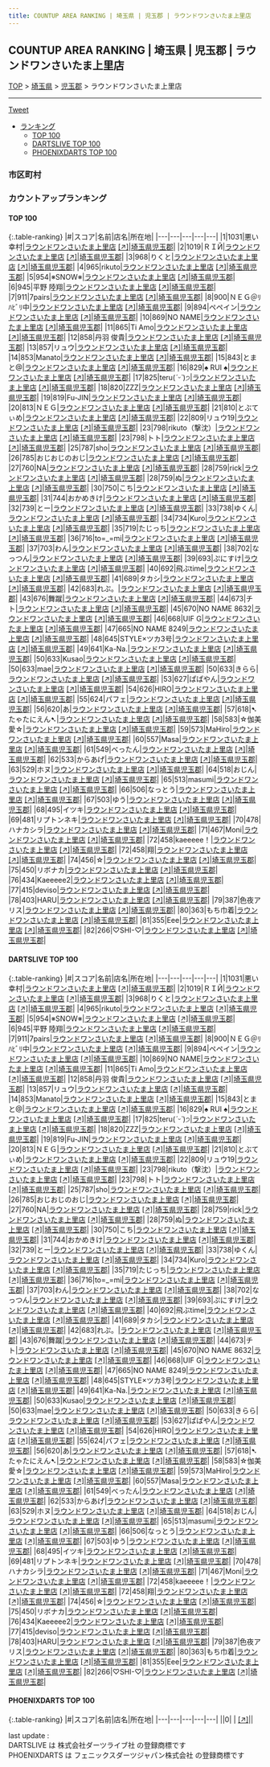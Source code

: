 ```yaml
---
title: COUNTUP AREA RANKING | 埼玉県 | 児玉郡 | ラウンドワンさいたま上里店
---
```

## COUNTUP AREA RANKING | 埼玉県 | 児玉郡 | ラウンドワンさいたま上里店

[TOP](/darts/rank/) > [埼玉県](/darts/rank/埼玉県/) > [児玉郡](/darts/rank/埼玉県/児玉郡/) > ラウンドワンさいたま上里店

___

<a href="https://twitter.com/share?ref_src=twsrc%5Etfw" data-text="COUNTUP AREA RANKING | 埼玉県児玉郡ラウンドワンさいたま上里店" class="twitter-share-button" data-hashtags="DARTSLIVE,PHOENIXDARTS,darts,ダーツ" data-show-count="false">Tweet</a>

* [ランキング](#カウントアップランキング)
    * [TOP 100](#top-100)
    * [DARTSLIVE TOP 100](#dartslive-top-100)
    * [PHOENIXDARTS TOP 100](#phoenixdarts-top-100)

### 市区町村

<ul>

</ul>

### カウントアップランキング

#### TOP 100



{:.table-ranking}
|#|スコア|名前|店名|所在地|
|---|---|---|---|---|
|1|1031|<span class="rank-name-dl">悪い幸村</span>|<a href="/darts/rank/shops/5dad4fb29a01f4c60d9b047a20a7ba1e.html">ラウンドワンさいたま上里店</a> <a href="https://search.dartslive.com/jp/shop/5dad4fb29a01f4c60d9b047a20a7ba1e">[↗]</a>|<a href="/darts/rank/埼玉県/児玉郡">埼玉県児玉郡</a>|
|2|1019|<span class="rank-name-dl">ＲＩЙ</span>|<a href="/darts/rank/shops/5dad4fb29a01f4c60d9b047a20a7ba1e.html">ラウンドワンさいたま上里店</a> <a href="https://search.dartslive.com/jp/shop/5dad4fb29a01f4c60d9b047a20a7ba1e">[↗]</a>|<a href="/darts/rank/埼玉県/児玉郡">埼玉県児玉郡</a>|
|3|968|<span class="rank-name-dl">りくと</span>|<a href="/darts/rank/shops/5dad4fb29a01f4c60d9b047a20a7ba1e.html">ラウンドワンさいたま上里店</a> <a href="https://search.dartslive.com/jp/shop/5dad4fb29a01f4c60d9b047a20a7ba1e">[↗]</a>|<a href="/darts/rank/埼玉県/児玉郡">埼玉県児玉郡</a>|
|4|965|<span class="rank-name-dl">rikuto</span>|<a href="/darts/rank/shops/5dad4fb29a01f4c60d9b047a20a7ba1e.html">ラウンドワンさいたま上里店</a> <a href="https://search.dartslive.com/jp/shop/5dad4fb29a01f4c60d9b047a20a7ba1e">[↗]</a>|<a href="/darts/rank/埼玉県/児玉郡">埼玉県児玉郡</a>|
|5|954|<span class="rank-name-dl">※SNOW※</span>|<a href="/darts/rank/shops/5dad4fb29a01f4c60d9b047a20a7ba1e.html">ラウンドワンさいたま上里店</a> <a href="https://search.dartslive.com/jp/shop/5dad4fb29a01f4c60d9b047a20a7ba1e">[↗]</a>|<a href="/darts/rank/埼玉県/児玉郡">埼玉県児玉郡</a>|
|6|945|<span class="rank-name-dl">平野 陸翔</span>|<a href="/darts/rank/shops/5dad4fb29a01f4c60d9b047a20a7ba1e.html">ラウンドワンさいたま上里店</a> <a href="https://search.dartslive.com/jp/shop/5dad4fb29a01f4c60d9b047a20a7ba1e">[↗]</a>|<a href="/darts/rank/埼玉県/児玉郡">埼玉県児玉郡</a>|
|7|911|<span class="rank-name-dl">7pairs</span>|<a href="/darts/rank/shops/5dad4fb29a01f4c60d9b047a20a7ba1e.html">ラウンドワンさいたま上里店</a> <a href="https://search.dartslive.com/jp/shop/5dad4fb29a01f4c60d9b047a20a7ba1e">[↗]</a>|<a href="/darts/rank/埼玉県/児玉郡">埼玉県児玉郡</a>|
|8|900|<span class="rank-name-dl">ＮＥＧ＠ﾘﾊﾋﾞﾘ中</span>|<a href="/darts/rank/shops/5dad4fb29a01f4c60d9b047a20a7ba1e.html">ラウンドワンさいたま上里店</a> <a href="https://search.dartslive.com/jp/shop/5dad4fb29a01f4c60d9b047a20a7ba1e">[↗]</a>|<a href="/darts/rank/埼玉県/児玉郡">埼玉県児玉郡</a>|
|9|894|<span class="rank-name-dl">ペペイン</span>|<a href="/darts/rank/shops/5dad4fb29a01f4c60d9b047a20a7ba1e.html">ラウンドワンさいたま上里店</a> <a href="https://search.dartslive.com/jp/shop/5dad4fb29a01f4c60d9b047a20a7ba1e">[↗]</a>|<a href="/darts/rank/埼玉県/児玉郡">埼玉県児玉郡</a>|
|10|869|<span class="rank-name-dl">NO NAME</span>|<a href="/darts/rank/shops/5dad4fb29a01f4c60d9b047a20a7ba1e.html">ラウンドワンさいたま上里店</a> <a href="https://search.dartslive.com/jp/shop/5dad4fb29a01f4c60d9b047a20a7ba1e">[↗]</a>|<a href="/darts/rank/埼玉県/児玉郡">埼玉県児玉郡</a>|
|11|865|<span class="rank-name-dl">Ti Amo</span>|<a href="/darts/rank/shops/5dad4fb29a01f4c60d9b047a20a7ba1e.html">ラウンドワンさいたま上里店</a> <a href="https://search.dartslive.com/jp/shop/5dad4fb29a01f4c60d9b047a20a7ba1e">[↗]</a>|<a href="/darts/rank/埼玉県/児玉郡">埼玉県児玉郡</a>|
|12|858|<span class="rank-name-dl">丹羽 俊貴</span>|<a href="/darts/rank/shops/5dad4fb29a01f4c60d9b047a20a7ba1e.html">ラウンドワンさいたま上里店</a> <a href="https://search.dartslive.com/jp/shop/5dad4fb29a01f4c60d9b047a20a7ba1e">[↗]</a>|<a href="/darts/rank/埼玉県/児玉郡">埼玉県児玉郡</a>|
|13|857|<span class="rank-name-dl">リュウ</span>|<a href="/darts/rank/shops/5dad4fb29a01f4c60d9b047a20a7ba1e.html">ラウンドワンさいたま上里店</a> <a href="https://search.dartslive.com/jp/shop/5dad4fb29a01f4c60d9b047a20a7ba1e">[↗]</a>|<a href="/darts/rank/埼玉県/児玉郡">埼玉県児玉郡</a>|
|14|853|<span class="rank-name-dl">Manato</span>|<a href="/darts/rank/shops/5dad4fb29a01f4c60d9b047a20a7ba1e.html">ラウンドワンさいたま上里店</a> <a href="https://search.dartslive.com/jp/shop/5dad4fb29a01f4c60d9b047a20a7ba1e">[↗]</a>|<a href="/darts/rank/埼玉県/児玉郡">埼玉県児玉郡</a>|
|15|843|<span class="rank-name-dl">とまと@</span>|<a href="/darts/rank/shops/5dad4fb29a01f4c60d9b047a20a7ba1e.html">ラウンドワンさいたま上里店</a> <a href="https://search.dartslive.com/jp/shop/5dad4fb29a01f4c60d9b047a20a7ba1e">[↗]</a>|<a href="/darts/rank/埼玉県/児玉郡">埼玉県児玉郡</a>|
|16|829|<span class="rank-name-dl">♠ RUI ♠</span>|<a href="/darts/rank/shops/5dad4fb29a01f4c60d9b047a20a7ba1e.html">ラウンドワンさいたま上里店</a> <a href="https://search.dartslive.com/jp/shop/5dad4fb29a01f4c60d9b047a20a7ba1e">[↗]</a>|<a href="/darts/rank/埼玉県/児玉郡">埼玉県児玉郡</a>|
|17|825|<span class="rank-name-dl">teru(*ˊᵕˋ*)੭</span>|<a href="/darts/rank/shops/5dad4fb29a01f4c60d9b047a20a7ba1e.html">ラウンドワンさいたま上里店</a> <a href="https://search.dartslive.com/jp/shop/5dad4fb29a01f4c60d9b047a20a7ba1e">[↗]</a>|<a href="/darts/rank/埼玉県/児玉郡">埼玉県児玉郡</a>|
|18|820|<span class="rank-name-dl">ZZZ</span>|<a href="/darts/rank/shops/5dad4fb29a01f4c60d9b047a20a7ba1e.html">ラウンドワンさいたま上里店</a> <a href="https://search.dartslive.com/jp/shop/5dad4fb29a01f4c60d9b047a20a7ba1e">[↗]</a>|<a href="/darts/rank/埼玉県/児玉郡">埼玉県児玉郡</a>|
|19|819|<span class="rank-name-dl">Fu-JIN</span>|<a href="/darts/rank/shops/5dad4fb29a01f4c60d9b047a20a7ba1e.html">ラウンドワンさいたま上里店</a> <a href="https://search.dartslive.com/jp/shop/5dad4fb29a01f4c60d9b047a20a7ba1e">[↗]</a>|<a href="/darts/rank/埼玉県/児玉郡">埼玉県児玉郡</a>|
|20|813|<span class="rank-name-dl">ＮＥＧ</span>|<a href="/darts/rank/shops/5dad4fb29a01f4c60d9b047a20a7ba1e.html">ラウンドワンさいたま上里店</a> <a href="https://search.dartslive.com/jp/shop/5dad4fb29a01f4c60d9b047a20a7ba1e">[↗]</a>|<a href="/darts/rank/埼玉県/児玉郡">埼玉県児玉郡</a>|
|21|810|<span class="rank-name-dl">とぶてぃめ</span>|<a href="/darts/rank/shops/5dad4fb29a01f4c60d9b047a20a7ba1e.html">ラウンドワンさいたま上里店</a> <a href="https://search.dartslive.com/jp/shop/5dad4fb29a01f4c60d9b047a20a7ba1e">[↗]</a>|<a href="/darts/rank/埼玉県/児玉郡">埼玉県児玉郡</a>|
|22|809|<span class="rank-name-dl">リュウ19</span>|<a href="/darts/rank/shops/5dad4fb29a01f4c60d9b047a20a7ba1e.html">ラウンドワンさいたま上里店</a> <a href="https://search.dartslive.com/jp/shop/5dad4fb29a01f4c60d9b047a20a7ba1e">[↗]</a>|<a href="/darts/rank/埼玉県/児玉郡">埼玉県児玉郡</a>|
|23|798|<span class="rank-name-dl">rikuto（撃沈）</span>|<a href="/darts/rank/shops/5dad4fb29a01f4c60d9b047a20a7ba1e.html">ラウンドワンさいたま上里店</a> <a href="https://search.dartslive.com/jp/shop/5dad4fb29a01f4c60d9b047a20a7ba1e">[↗]</a>|<a href="/darts/rank/埼玉県/児玉郡">埼玉県児玉郡</a>|
|23|798|<span class="rank-name-dl">トト</span>|<a href="/darts/rank/shops/5dad4fb29a01f4c60d9b047a20a7ba1e.html">ラウンドワンさいたま上里店</a> <a href="https://search.dartslive.com/jp/shop/5dad4fb29a01f4c60d9b047a20a7ba1e">[↗]</a>|<a href="/darts/rank/埼玉県/児玉郡">埼玉県児玉郡</a>|
|25|787|<span class="rank-name-dl">sho</span>|<a href="/darts/rank/shops/5dad4fb29a01f4c60d9b047a20a7ba1e.html">ラウンドワンさいたま上里店</a> <a href="https://search.dartslive.com/jp/shop/5dad4fb29a01f4c60d9b047a20a7ba1e">[↗]</a>|<a href="/darts/rank/埼玉県/児玉郡">埼玉県児玉郡</a>|
|26|785|<span class="rank-name-dl">おじおじのおじ</span>|<a href="/darts/rank/shops/5dad4fb29a01f4c60d9b047a20a7ba1e.html">ラウンドワンさいたま上里店</a> <a href="https://search.dartslive.com/jp/shop/5dad4fb29a01f4c60d9b047a20a7ba1e">[↗]</a>|<a href="/darts/rank/埼玉県/児玉郡">埼玉県児玉郡</a>|
|27|760|<span class="rank-name-dl">NA</span>|<a href="/darts/rank/shops/5dad4fb29a01f4c60d9b047a20a7ba1e.html">ラウンドワンさいたま上里店</a> <a href="https://search.dartslive.com/jp/shop/5dad4fb29a01f4c60d9b047a20a7ba1e">[↗]</a>|<a href="/darts/rank/埼玉県/児玉郡">埼玉県児玉郡</a>|
|28|759|<span class="rank-name-dl">rick</span>|<a href="/darts/rank/shops/5dad4fb29a01f4c60d9b047a20a7ba1e.html">ラウンドワンさいたま上里店</a> <a href="https://search.dartslive.com/jp/shop/5dad4fb29a01f4c60d9b047a20a7ba1e">[↗]</a>|<a href="/darts/rank/埼玉県/児玉郡">埼玉県児玉郡</a>|
|28|759|<span class="rank-name-dl">ぬ</span>|<a href="/darts/rank/shops/5dad4fb29a01f4c60d9b047a20a7ba1e.html">ラウンドワンさいたま上里店</a> <a href="https://search.dartslive.com/jp/shop/5dad4fb29a01f4c60d9b047a20a7ba1e">[↗]</a>|<a href="/darts/rank/埼玉県/児玉郡">埼玉県児玉郡</a>|
|30|750|<span class="rank-name-dl">こち</span>|<a href="/darts/rank/shops/5dad4fb29a01f4c60d9b047a20a7ba1e.html">ラウンドワンさいたま上里店</a> <a href="https://search.dartslive.com/jp/shop/5dad4fb29a01f4c60d9b047a20a7ba1e">[↗]</a>|<a href="/darts/rank/埼玉県/児玉郡">埼玉県児玉郡</a>|
|31|744|<span class="rank-name-dl">おかめきけ</span>|<a href="/darts/rank/shops/5dad4fb29a01f4c60d9b047a20a7ba1e.html">ラウンドワンさいたま上里店</a> <a href="https://search.dartslive.com/jp/shop/5dad4fb29a01f4c60d9b047a20a7ba1e">[↗]</a>|<a href="/darts/rank/埼玉県/児玉郡">埼玉県児玉郡</a>|
|32|739|<span class="rank-name-dl">とー</span>|<a href="/darts/rank/shops/5dad4fb29a01f4c60d9b047a20a7ba1e.html">ラウンドワンさいたま上里店</a> <a href="https://search.dartslive.com/jp/shop/5dad4fb29a01f4c60d9b047a20a7ba1e">[↗]</a>|<a href="/darts/rank/埼玉県/児玉郡">埼玉県児玉郡</a>|
|33|738|<span class="rank-name-dl">ゆくん</span>|<a href="/darts/rank/shops/5dad4fb29a01f4c60d9b047a20a7ba1e.html">ラウンドワンさいたま上里店</a> <a href="https://search.dartslive.com/jp/shop/5dad4fb29a01f4c60d9b047a20a7ba1e">[↗]</a>|<a href="/darts/rank/埼玉県/児玉郡">埼玉県児玉郡</a>|
|34|734|<span class="rank-name-dl">Kuro</span>|<a href="/darts/rank/shops/5dad4fb29a01f4c60d9b047a20a7ba1e.html">ラウンドワンさいたま上里店</a> <a href="https://search.dartslive.com/jp/shop/5dad4fb29a01f4c60d9b047a20a7ba1e">[↗]</a>|<a href="/darts/rank/埼玉県/児玉郡">埼玉県児玉郡</a>|
|35|719|<span class="rank-name-dl">たじっち</span>|<a href="/darts/rank/shops/5dad4fb29a01f4c60d9b047a20a7ba1e.html">ラウンドワンさいたま上里店</a> <a href="https://search.dartslive.com/jp/shop/5dad4fb29a01f4c60d9b047a20a7ba1e">[↗]</a>|<a href="/darts/rank/埼玉県/児玉郡">埼玉県児玉郡</a>|
|36|716|<span class="rank-name-dl">to=⁠_⁠=mi</span>|<a href="/darts/rank/shops/5dad4fb29a01f4c60d9b047a20a7ba1e.html">ラウンドワンさいたま上里店</a> <a href="https://search.dartslive.com/jp/shop/5dad4fb29a01f4c60d9b047a20a7ba1e">[↗]</a>|<a href="/darts/rank/埼玉県/児玉郡">埼玉県児玉郡</a>|
|37|703|<span class="rank-name-dl">わん</span>|<a href="/darts/rank/shops/5dad4fb29a01f4c60d9b047a20a7ba1e.html">ラウンドワンさいたま上里店</a> <a href="https://search.dartslive.com/jp/shop/5dad4fb29a01f4c60d9b047a20a7ba1e">[↗]</a>|<a href="/darts/rank/埼玉県/児玉郡">埼玉県児玉郡</a>|
|38|702|<span class="rank-name-dl">なっつん</span>|<a href="/darts/rank/shops/5dad4fb29a01f4c60d9b047a20a7ba1e.html">ラウンドワンさいたま上里店</a> <a href="https://search.dartslive.com/jp/shop/5dad4fb29a01f4c60d9b047a20a7ba1e">[↗]</a>|<a href="/darts/rank/埼玉県/児玉郡">埼玉県児玉郡</a>|
|39|693|<span class="rank-name-dl">ぷにすけ</span>|<a href="/darts/rank/shops/5dad4fb29a01f4c60d9b047a20a7ba1e.html">ラウンドワンさいたま上里店</a> <a href="https://search.dartslive.com/jp/shop/5dad4fb29a01f4c60d9b047a20a7ba1e">[↗]</a>|<a href="/darts/rank/埼玉県/児玉郡">埼玉県児玉郡</a>|
|40|692|<span class="rank-name-dl">飛ぶtime</span>|<a href="/darts/rank/shops/5dad4fb29a01f4c60d9b047a20a7ba1e.html">ラウンドワンさいたま上里店</a> <a href="https://search.dartslive.com/jp/shop/5dad4fb29a01f4c60d9b047a20a7ba1e">[↗]</a>|<a href="/darts/rank/埼玉県/児玉郡">埼玉県児玉郡</a>|
|41|689|<span class="rank-name-dl">タカシ</span>|<a href="/darts/rank/shops/5dad4fb29a01f4c60d9b047a20a7ba1e.html">ラウンドワンさいたま上里店</a> <a href="https://search.dartslive.com/jp/shop/5dad4fb29a01f4c60d9b047a20a7ba1e">[↗]</a>|<a href="/darts/rank/埼玉県/児玉郡">埼玉県児玉郡</a>|
|42|683|<span class="rank-name-dl">れぷ。</span>|<a href="/darts/rank/shops/5dad4fb29a01f4c60d9b047a20a7ba1e.html">ラウンドワンさいたま上里店</a> <a href="https://search.dartslive.com/jp/shop/5dad4fb29a01f4c60d9b047a20a7ba1e">[↗]</a>|<a href="/darts/rank/埼玉県/児玉郡">埼玉県児玉郡</a>|
|43|676|<span class="rank-name-dl">舞蹴</span>|<a href="/darts/rank/shops/5dad4fb29a01f4c60d9b047a20a7ba1e.html">ラウンドワンさいたま上里店</a> <a href="https://search.dartslive.com/jp/shop/5dad4fb29a01f4c60d9b047a20a7ba1e">[↗]</a>|<a href="/darts/rank/埼玉県/児玉郡">埼玉県児玉郡</a>|
|44|673|<span class="rank-name-dl">チト</span>|<a href="/darts/rank/shops/5dad4fb29a01f4c60d9b047a20a7ba1e.html">ラウンドワンさいたま上里店</a> <a href="https://search.dartslive.com/jp/shop/5dad4fb29a01f4c60d9b047a20a7ba1e">[↗]</a>|<a href="/darts/rank/埼玉県/児玉郡">埼玉県児玉郡</a>|
|45|670|<span class="rank-name-dl">NO NAME 8632</span>|<a href="/darts/rank/shops/5dad4fb29a01f4c60d9b047a20a7ba1e.html">ラウンドワンさいたま上里店</a> <a href="https://search.dartslive.com/jp/shop/5dad4fb29a01f4c60d9b047a20a7ba1e">[↗]</a>|<a href="/darts/rank/埼玉県/児玉郡">埼玉県児玉郡</a>|
|46|668|<span class="rank-name-dl">UIF G</span>|<a href="/darts/rank/shops/5dad4fb29a01f4c60d9b047a20a7ba1e.html">ラウンドワンさいたま上里店</a> <a href="https://search.dartslive.com/jp/shop/5dad4fb29a01f4c60d9b047a20a7ba1e">[↗]</a>|<a href="/darts/rank/埼玉県/児玉郡">埼玉県児玉郡</a>|
|47|665|<span class="rank-name-dl">NO NAME 8249</span>|<a href="/darts/rank/shops/5dad4fb29a01f4c60d9b047a20a7ba1e.html">ラウンドワンさいたま上里店</a> <a href="https://search.dartslive.com/jp/shop/5dad4fb29a01f4c60d9b047a20a7ba1e">[↗]</a>|<a href="/darts/rank/埼玉県/児玉郡">埼玉県児玉郡</a>|
|48|645|<span class="rank-name-dl">STYLE×ツカ3号</span>|<a href="/darts/rank/shops/5dad4fb29a01f4c60d9b047a20a7ba1e.html">ラウンドワンさいたま上里店</a> <a href="https://search.dartslive.com/jp/shop/5dad4fb29a01f4c60d9b047a20a7ba1e">[↗]</a>|<a href="/darts/rank/埼玉県/児玉郡">埼玉県児玉郡</a>|
|49|641|<span class="rank-name-dl">Ka-Na.</span>|<a href="/darts/rank/shops/5dad4fb29a01f4c60d9b047a20a7ba1e.html">ラウンドワンさいたま上里店</a> <a href="https://search.dartslive.com/jp/shop/5dad4fb29a01f4c60d9b047a20a7ba1e">[↗]</a>|<a href="/darts/rank/埼玉県/児玉郡">埼玉県児玉郡</a>|
|50|633|<span class="rank-name-dl">Kusao</span>|<a href="/darts/rank/shops/5dad4fb29a01f4c60d9b047a20a7ba1e.html">ラウンドワンさいたま上里店</a> <a href="https://search.dartslive.com/jp/shop/5dad4fb29a01f4c60d9b047a20a7ba1e">[↗]</a>|<a href="/darts/rank/埼玉県/児玉郡">埼玉県児玉郡</a>|
|50|633|<span class="rank-name-dl">mae</span>|<a href="/darts/rank/shops/5dad4fb29a01f4c60d9b047a20a7ba1e.html">ラウンドワンさいたま上里店</a> <a href="https://search.dartslive.com/jp/shop/5dad4fb29a01f4c60d9b047a20a7ba1e">[↗]</a>|<a href="/darts/rank/埼玉県/児玉郡">埼玉県児玉郡</a>|
|50|633|<span class="rank-name-dl">きらら</span>|<a href="/darts/rank/shops/5dad4fb29a01f4c60d9b047a20a7ba1e.html">ラウンドワンさいたま上里店</a> <a href="https://search.dartslive.com/jp/shop/5dad4fb29a01f4c60d9b047a20a7ba1e">[↗]</a>|<a href="/darts/rank/埼玉県/児玉郡">埼玉県児玉郡</a>|
|53|627|<span class="rank-name-dl">ぱぱやん</span>|<a href="/darts/rank/shops/5dad4fb29a01f4c60d9b047a20a7ba1e.html">ラウンドワンさいたま上里店</a> <a href="https://search.dartslive.com/jp/shop/5dad4fb29a01f4c60d9b047a20a7ba1e">[↗]</a>|<a href="/darts/rank/埼玉県/児玉郡">埼玉県児玉郡</a>|
|54|626|<span class="rank-name-dl">HIRO</span>|<a href="/darts/rank/shops/5dad4fb29a01f4c60d9b047a20a7ba1e.html">ラウンドワンさいたま上里店</a> <a href="https://search.dartslive.com/jp/shop/5dad4fb29a01f4c60d9b047a20a7ba1e">[↗]</a>|<a href="/darts/rank/埼玉県/児玉郡">埼玉県児玉郡</a>|
|55|624|<span class="rank-name-dl">パフェ</span>|<a href="/darts/rank/shops/5dad4fb29a01f4c60d9b047a20a7ba1e.html">ラウンドワンさいたま上里店</a> <a href="https://search.dartslive.com/jp/shop/5dad4fb29a01f4c60d9b047a20a7ba1e">[↗]</a>|<a href="/darts/rank/埼玉県/児玉郡">埼玉県児玉郡</a>|
|56|620|<span class="rank-name-dl">あ</span>|<a href="/darts/rank/shops/5dad4fb29a01f4c60d9b047a20a7ba1e.html">ラウンドワンさいたま上里店</a> <a href="https://search.dartslive.com/jp/shop/5dad4fb29a01f4c60d9b047a20a7ba1e">[↗]</a>|<a href="/darts/rank/埼玉県/児玉郡">埼玉県児玉郡</a>|
|57|618|<span class="rank-name-dl">➷たゃたにえん➷</span>|<a href="/darts/rank/shops/5dad4fb29a01f4c60d9b047a20a7ba1e.html">ラウンドワンさいたま上里店</a> <a href="https://search.dartslive.com/jp/shop/5dad4fb29a01f4c60d9b047a20a7ba1e">[↗]</a>|<a href="/darts/rank/埼玉県/児玉郡">埼玉県児玉郡</a>|
|58|583|<span class="rank-name-dl">☆伽美愛☆</span>|<a href="/darts/rank/shops/5dad4fb29a01f4c60d9b047a20a7ba1e.html">ラウンドワンさいたま上里店</a> <a href="https://search.dartslive.com/jp/shop/5dad4fb29a01f4c60d9b047a20a7ba1e">[↗]</a>|<a href="/darts/rank/埼玉県/児玉郡">埼玉県児玉郡</a>|
|59|573|<span class="rank-name-dl">MaHiro</span>|<a href="/darts/rank/shops/5dad4fb29a01f4c60d9b047a20a7ba1e.html">ラウンドワンさいたま上里店</a> <a href="https://search.dartslive.com/jp/shop/5dad4fb29a01f4c60d9b047a20a7ba1e">[↗]</a>|<a href="/darts/rank/埼玉県/児玉郡">埼玉県児玉郡</a>|
|60|557|<span class="rank-name-dl">Masa</span>|<a href="/darts/rank/shops/5dad4fb29a01f4c60d9b047a20a7ba1e.html">ラウンドワンさいたま上里店</a> <a href="https://search.dartslive.com/jp/shop/5dad4fb29a01f4c60d9b047a20a7ba1e">[↗]</a>|<a href="/darts/rank/埼玉県/児玉郡">埼玉県児玉郡</a>|
|61|549|<span class="rank-name-dl">べったん</span>|<a href="/darts/rank/shops/5dad4fb29a01f4c60d9b047a20a7ba1e.html">ラウンドワンさいたま上里店</a> <a href="https://search.dartslive.com/jp/shop/5dad4fb29a01f4c60d9b047a20a7ba1e">[↗]</a>|<a href="/darts/rank/埼玉県/児玉郡">埼玉県児玉郡</a>|
|62|533|<span class="rank-name-dl">からあげ</span>|<a href="/darts/rank/shops/5dad4fb29a01f4c60d9b047a20a7ba1e.html">ラウンドワンさいたま上里店</a> <a href="https://search.dartslive.com/jp/shop/5dad4fb29a01f4c60d9b047a20a7ba1e">[↗]</a>|<a href="/darts/rank/埼玉県/児玉郡">埼玉県児玉郡</a>|
|63|529|<span class="rank-name-dl">ホヌ</span>|<a href="/darts/rank/shops/5dad4fb29a01f4c60d9b047a20a7ba1e.html">ラウンドワンさいたま上里店</a> <a href="https://search.dartslive.com/jp/shop/5dad4fb29a01f4c60d9b047a20a7ba1e">[↗]</a>|<a href="/darts/rank/埼玉県/児玉郡">埼玉県児玉郡</a>|
|64|518|<span class="rank-name-dl">おじん</span>|<a href="/darts/rank/shops/5dad4fb29a01f4c60d9b047a20a7ba1e.html">ラウンドワンさいたま上里店</a> <a href="https://search.dartslive.com/jp/shop/5dad4fb29a01f4c60d9b047a20a7ba1e">[↗]</a>|<a href="/darts/rank/埼玉県/児玉郡">埼玉県児玉郡</a>|
|65|513|<span class="rank-name-dl">masumi</span>|<a href="/darts/rank/shops/5dad4fb29a01f4c60d9b047a20a7ba1e.html">ラウンドワンさいたま上里店</a> <a href="https://search.dartslive.com/jp/shop/5dad4fb29a01f4c60d9b047a20a7ba1e">[↗]</a>|<a href="/darts/rank/埼玉県/児玉郡">埼玉県児玉郡</a>|
|66|506|<span class="rank-name-dl">なっとう</span>|<a href="/darts/rank/shops/5dad4fb29a01f4c60d9b047a20a7ba1e.html">ラウンドワンさいたま上里店</a> <a href="https://search.dartslive.com/jp/shop/5dad4fb29a01f4c60d9b047a20a7ba1e">[↗]</a>|<a href="/darts/rank/埼玉県/児玉郡">埼玉県児玉郡</a>|
|67|503|<span class="rank-name-dl">ゆう</span>|<a href="/darts/rank/shops/5dad4fb29a01f4c60d9b047a20a7ba1e.html">ラウンドワンさいたま上里店</a> <a href="https://search.dartslive.com/jp/shop/5dad4fb29a01f4c60d9b047a20a7ba1e">[↗]</a>|<a href="/darts/rank/埼玉県/児玉郡">埼玉県児玉郡</a>|
|68|495|<span class="rank-name-dl">イツキ</span>|<a href="/darts/rank/shops/5dad4fb29a01f4c60d9b047a20a7ba1e.html">ラウンドワンさいたま上里店</a> <a href="https://search.dartslive.com/jp/shop/5dad4fb29a01f4c60d9b047a20a7ba1e">[↗]</a>|<a href="/darts/rank/埼玉県/児玉郡">埼玉県児玉郡</a>|
|69|481|<span class="rank-name-dl">リプトンネキ</span>|<a href="/darts/rank/shops/5dad4fb29a01f4c60d9b047a20a7ba1e.html">ラウンドワンさいたま上里店</a> <a href="https://search.dartslive.com/jp/shop/5dad4fb29a01f4c60d9b047a20a7ba1e">[↗]</a>|<a href="/darts/rank/埼玉県/児玉郡">埼玉県児玉郡</a>|
|70|478|<span class="rank-name-dl">ハナカシラ</span>|<a href="/darts/rank/shops/5dad4fb29a01f4c60d9b047a20a7ba1e.html">ラウンドワンさいたま上里店</a> <a href="https://search.dartslive.com/jp/shop/5dad4fb29a01f4c60d9b047a20a7ba1e">[↗]</a>|<a href="/darts/rank/埼玉県/児玉郡">埼玉県児玉郡</a>|
|71|467|<span class="rank-name-dl">Moni</span>|<a href="/darts/rank/shops/5dad4fb29a01f4c60d9b047a20a7ba1e.html">ラウンドワンさいたま上里店</a> <a href="https://search.dartslive.com/jp/shop/5dad4fb29a01f4c60d9b047a20a7ba1e">[↗]</a>|<a href="/darts/rank/埼玉県/児玉郡">埼玉県児玉郡</a>|
|72|458|<span class="rank-name-dl">kaeeeee！</span>|<a href="/darts/rank/shops/5dad4fb29a01f4c60d9b047a20a7ba1e.html">ラウンドワンさいたま上里店</a> <a href="https://search.dartslive.com/jp/shop/5dad4fb29a01f4c60d9b047a20a7ba1e">[↗]</a>|<a href="/darts/rank/埼玉県/児玉郡">埼玉県児玉郡</a>|
|72|458|<span class="rank-name-dl">翔</span>|<a href="/darts/rank/shops/5dad4fb29a01f4c60d9b047a20a7ba1e.html">ラウンドワンさいたま上里店</a> <a href="https://search.dartslive.com/jp/shop/5dad4fb29a01f4c60d9b047a20a7ba1e">[↗]</a>|<a href="/darts/rank/埼玉県/児玉郡">埼玉県児玉郡</a>|
|74|456|<span class="rank-name-dl">☆</span>|<a href="/darts/rank/shops/5dad4fb29a01f4c60d9b047a20a7ba1e.html">ラウンドワンさいたま上里店</a> <a href="https://search.dartslive.com/jp/shop/5dad4fb29a01f4c60d9b047a20a7ba1e">[↗]</a>|<a href="/darts/rank/埼玉県/児玉郡">埼玉県児玉郡</a>|
|75|450|<span class="rank-name-dl">リボナカ</span>|<a href="/darts/rank/shops/5dad4fb29a01f4c60d9b047a20a7ba1e.html">ラウンドワンさいたま上里店</a> <a href="https://search.dartslive.com/jp/shop/5dad4fb29a01f4c60d9b047a20a7ba1e">[↗]</a>|<a href="/darts/rank/埼玉県/児玉郡">埼玉県児玉郡</a>|
|76|434|<span class="rank-name-dl">Kaeeeee2</span>|<a href="/darts/rank/shops/5dad4fb29a01f4c60d9b047a20a7ba1e.html">ラウンドワンさいたま上里店</a> <a href="https://search.dartslive.com/jp/shop/5dad4fb29a01f4c60d9b047a20a7ba1e">[↗]</a>|<a href="/darts/rank/埼玉県/児玉郡">埼玉県児玉郡</a>|
|77|415|<span class="rank-name-dl">deviso</span>|<a href="/darts/rank/shops/5dad4fb29a01f4c60d9b047a20a7ba1e.html">ラウンドワンさいたま上里店</a> <a href="https://search.dartslive.com/jp/shop/5dad4fb29a01f4c60d9b047a20a7ba1e">[↗]</a>|<a href="/darts/rank/埼玉県/児玉郡">埼玉県児玉郡</a>|
|78|403|<span class="rank-name-dl">HARU</span>|<a href="/darts/rank/shops/5dad4fb29a01f4c60d9b047a20a7ba1e.html">ラウンドワンさいたま上里店</a> <a href="https://search.dartslive.com/jp/shop/5dad4fb29a01f4c60d9b047a20a7ba1e">[↗]</a>|<a href="/darts/rank/埼玉県/児玉郡">埼玉県児玉郡</a>|
|79|387|<span class="rank-name-dl">色夜アリス</span>|<a href="/darts/rank/shops/5dad4fb29a01f4c60d9b047a20a7ba1e.html">ラウンドワンさいたま上里店</a> <a href="https://search.dartslive.com/jp/shop/5dad4fb29a01f4c60d9b047a20a7ba1e">[↗]</a>|<a href="/darts/rank/埼玉県/児玉郡">埼玉県児玉郡</a>|
|80|363|<span class="rank-name-dl">もち巾着</span>|<a href="/darts/rank/shops/5dad4fb29a01f4c60d9b047a20a7ba1e.html">ラウンドワンさいたま上里店</a> <a href="https://search.dartslive.com/jp/shop/5dad4fb29a01f4c60d9b047a20a7ba1e">[↗]</a>|<a href="/darts/rank/埼玉県/児玉郡">埼玉県児玉郡</a>|
|81|355|<span class="rank-name-dl">Eee</span>|<a href="/darts/rank/shops/5dad4fb29a01f4c60d9b047a20a7ba1e.html">ラウンドワンさいたま上里店</a> <a href="https://search.dartslive.com/jp/shop/5dad4fb29a01f4c60d9b047a20a7ba1e">[↗]</a>|<a href="/darts/rank/埼玉県/児玉郡">埼玉県児玉郡</a>|
|82|266|<span class="rank-name-dl">♡SHI-♡</span>|<a href="/darts/rank/shops/5dad4fb29a01f4c60d9b047a20a7ba1e.html">ラウンドワンさいたま上里店</a> <a href="https://search.dartslive.com/jp/shop/5dad4fb29a01f4c60d9b047a20a7ba1e">[↗]</a>|<a href="/darts/rank/埼玉県/児玉郡">埼玉県児玉郡</a>|


#### DARTSLIVE TOP 100



{:.table-ranking}
|#|スコア|名前|店名|所在地|
|---|---|---|---|---|
|1|1031|<span class="rank-name-dl">悪い幸村</span>|<a href="/darts/rank/shops/5dad4fb29a01f4c60d9b047a20a7ba1e.html">ラウンドワンさいたま上里店</a> <a href="https://search.dartslive.com/jp/shop/5dad4fb29a01f4c60d9b047a20a7ba1e">[↗]</a>|<a href="/darts/rank/埼玉県/児玉郡">埼玉県児玉郡</a>|
|2|1019|<span class="rank-name-dl">ＲＩЙ</span>|<a href="/darts/rank/shops/5dad4fb29a01f4c60d9b047a20a7ba1e.html">ラウンドワンさいたま上里店</a> <a href="https://search.dartslive.com/jp/shop/5dad4fb29a01f4c60d9b047a20a7ba1e">[↗]</a>|<a href="/darts/rank/埼玉県/児玉郡">埼玉県児玉郡</a>|
|3|968|<span class="rank-name-dl">りくと</span>|<a href="/darts/rank/shops/5dad4fb29a01f4c60d9b047a20a7ba1e.html">ラウンドワンさいたま上里店</a> <a href="https://search.dartslive.com/jp/shop/5dad4fb29a01f4c60d9b047a20a7ba1e">[↗]</a>|<a href="/darts/rank/埼玉県/児玉郡">埼玉県児玉郡</a>|
|4|965|<span class="rank-name-dl">rikuto</span>|<a href="/darts/rank/shops/5dad4fb29a01f4c60d9b047a20a7ba1e.html">ラウンドワンさいたま上里店</a> <a href="https://search.dartslive.com/jp/shop/5dad4fb29a01f4c60d9b047a20a7ba1e">[↗]</a>|<a href="/darts/rank/埼玉県/児玉郡">埼玉県児玉郡</a>|
|5|954|<span class="rank-name-dl">※SNOW※</span>|<a href="/darts/rank/shops/5dad4fb29a01f4c60d9b047a20a7ba1e.html">ラウンドワンさいたま上里店</a> <a href="https://search.dartslive.com/jp/shop/5dad4fb29a01f4c60d9b047a20a7ba1e">[↗]</a>|<a href="/darts/rank/埼玉県/児玉郡">埼玉県児玉郡</a>|
|6|945|<span class="rank-name-dl">平野 陸翔</span>|<a href="/darts/rank/shops/5dad4fb29a01f4c60d9b047a20a7ba1e.html">ラウンドワンさいたま上里店</a> <a href="https://search.dartslive.com/jp/shop/5dad4fb29a01f4c60d9b047a20a7ba1e">[↗]</a>|<a href="/darts/rank/埼玉県/児玉郡">埼玉県児玉郡</a>|
|7|911|<span class="rank-name-dl">7pairs</span>|<a href="/darts/rank/shops/5dad4fb29a01f4c60d9b047a20a7ba1e.html">ラウンドワンさいたま上里店</a> <a href="https://search.dartslive.com/jp/shop/5dad4fb29a01f4c60d9b047a20a7ba1e">[↗]</a>|<a href="/darts/rank/埼玉県/児玉郡">埼玉県児玉郡</a>|
|8|900|<span class="rank-name-dl">ＮＥＧ＠ﾘﾊﾋﾞﾘ中</span>|<a href="/darts/rank/shops/5dad4fb29a01f4c60d9b047a20a7ba1e.html">ラウンドワンさいたま上里店</a> <a href="https://search.dartslive.com/jp/shop/5dad4fb29a01f4c60d9b047a20a7ba1e">[↗]</a>|<a href="/darts/rank/埼玉県/児玉郡">埼玉県児玉郡</a>|
|9|894|<span class="rank-name-dl">ペペイン</span>|<a href="/darts/rank/shops/5dad4fb29a01f4c60d9b047a20a7ba1e.html">ラウンドワンさいたま上里店</a> <a href="https://search.dartslive.com/jp/shop/5dad4fb29a01f4c60d9b047a20a7ba1e">[↗]</a>|<a href="/darts/rank/埼玉県/児玉郡">埼玉県児玉郡</a>|
|10|869|<span class="rank-name-dl">NO NAME</span>|<a href="/darts/rank/shops/5dad4fb29a01f4c60d9b047a20a7ba1e.html">ラウンドワンさいたま上里店</a> <a href="https://search.dartslive.com/jp/shop/5dad4fb29a01f4c60d9b047a20a7ba1e">[↗]</a>|<a href="/darts/rank/埼玉県/児玉郡">埼玉県児玉郡</a>|
|11|865|<span class="rank-name-dl">Ti Amo</span>|<a href="/darts/rank/shops/5dad4fb29a01f4c60d9b047a20a7ba1e.html">ラウンドワンさいたま上里店</a> <a href="https://search.dartslive.com/jp/shop/5dad4fb29a01f4c60d9b047a20a7ba1e">[↗]</a>|<a href="/darts/rank/埼玉県/児玉郡">埼玉県児玉郡</a>|
|12|858|<span class="rank-name-dl">丹羽 俊貴</span>|<a href="/darts/rank/shops/5dad4fb29a01f4c60d9b047a20a7ba1e.html">ラウンドワンさいたま上里店</a> <a href="https://search.dartslive.com/jp/shop/5dad4fb29a01f4c60d9b047a20a7ba1e">[↗]</a>|<a href="/darts/rank/埼玉県/児玉郡">埼玉県児玉郡</a>|
|13|857|<span class="rank-name-dl">リュウ</span>|<a href="/darts/rank/shops/5dad4fb29a01f4c60d9b047a20a7ba1e.html">ラウンドワンさいたま上里店</a> <a href="https://search.dartslive.com/jp/shop/5dad4fb29a01f4c60d9b047a20a7ba1e">[↗]</a>|<a href="/darts/rank/埼玉県/児玉郡">埼玉県児玉郡</a>|
|14|853|<span class="rank-name-dl">Manato</span>|<a href="/darts/rank/shops/5dad4fb29a01f4c60d9b047a20a7ba1e.html">ラウンドワンさいたま上里店</a> <a href="https://search.dartslive.com/jp/shop/5dad4fb29a01f4c60d9b047a20a7ba1e">[↗]</a>|<a href="/darts/rank/埼玉県/児玉郡">埼玉県児玉郡</a>|
|15|843|<span class="rank-name-dl">とまと@</span>|<a href="/darts/rank/shops/5dad4fb29a01f4c60d9b047a20a7ba1e.html">ラウンドワンさいたま上里店</a> <a href="https://search.dartslive.com/jp/shop/5dad4fb29a01f4c60d9b047a20a7ba1e">[↗]</a>|<a href="/darts/rank/埼玉県/児玉郡">埼玉県児玉郡</a>|
|16|829|<span class="rank-name-dl">♠ RUI ♠</span>|<a href="/darts/rank/shops/5dad4fb29a01f4c60d9b047a20a7ba1e.html">ラウンドワンさいたま上里店</a> <a href="https://search.dartslive.com/jp/shop/5dad4fb29a01f4c60d9b047a20a7ba1e">[↗]</a>|<a href="/darts/rank/埼玉県/児玉郡">埼玉県児玉郡</a>|
|17|825|<span class="rank-name-dl">teru(*ˊᵕˋ*)੭</span>|<a href="/darts/rank/shops/5dad4fb29a01f4c60d9b047a20a7ba1e.html">ラウンドワンさいたま上里店</a> <a href="https://search.dartslive.com/jp/shop/5dad4fb29a01f4c60d9b047a20a7ba1e">[↗]</a>|<a href="/darts/rank/埼玉県/児玉郡">埼玉県児玉郡</a>|
|18|820|<span class="rank-name-dl">ZZZ</span>|<a href="/darts/rank/shops/5dad4fb29a01f4c60d9b047a20a7ba1e.html">ラウンドワンさいたま上里店</a> <a href="https://search.dartslive.com/jp/shop/5dad4fb29a01f4c60d9b047a20a7ba1e">[↗]</a>|<a href="/darts/rank/埼玉県/児玉郡">埼玉県児玉郡</a>|
|19|819|<span class="rank-name-dl">Fu-JIN</span>|<a href="/darts/rank/shops/5dad4fb29a01f4c60d9b047a20a7ba1e.html">ラウンドワンさいたま上里店</a> <a href="https://search.dartslive.com/jp/shop/5dad4fb29a01f4c60d9b047a20a7ba1e">[↗]</a>|<a href="/darts/rank/埼玉県/児玉郡">埼玉県児玉郡</a>|
|20|813|<span class="rank-name-dl">ＮＥＧ</span>|<a href="/darts/rank/shops/5dad4fb29a01f4c60d9b047a20a7ba1e.html">ラウンドワンさいたま上里店</a> <a href="https://search.dartslive.com/jp/shop/5dad4fb29a01f4c60d9b047a20a7ba1e">[↗]</a>|<a href="/darts/rank/埼玉県/児玉郡">埼玉県児玉郡</a>|
|21|810|<span class="rank-name-dl">とぶてぃめ</span>|<a href="/darts/rank/shops/5dad4fb29a01f4c60d9b047a20a7ba1e.html">ラウンドワンさいたま上里店</a> <a href="https://search.dartslive.com/jp/shop/5dad4fb29a01f4c60d9b047a20a7ba1e">[↗]</a>|<a href="/darts/rank/埼玉県/児玉郡">埼玉県児玉郡</a>|
|22|809|<span class="rank-name-dl">リュウ19</span>|<a href="/darts/rank/shops/5dad4fb29a01f4c60d9b047a20a7ba1e.html">ラウンドワンさいたま上里店</a> <a href="https://search.dartslive.com/jp/shop/5dad4fb29a01f4c60d9b047a20a7ba1e">[↗]</a>|<a href="/darts/rank/埼玉県/児玉郡">埼玉県児玉郡</a>|
|23|798|<span class="rank-name-dl">rikuto（撃沈）</span>|<a href="/darts/rank/shops/5dad4fb29a01f4c60d9b047a20a7ba1e.html">ラウンドワンさいたま上里店</a> <a href="https://search.dartslive.com/jp/shop/5dad4fb29a01f4c60d9b047a20a7ba1e">[↗]</a>|<a href="/darts/rank/埼玉県/児玉郡">埼玉県児玉郡</a>|
|23|798|<span class="rank-name-dl">トト</span>|<a href="/darts/rank/shops/5dad4fb29a01f4c60d9b047a20a7ba1e.html">ラウンドワンさいたま上里店</a> <a href="https://search.dartslive.com/jp/shop/5dad4fb29a01f4c60d9b047a20a7ba1e">[↗]</a>|<a href="/darts/rank/埼玉県/児玉郡">埼玉県児玉郡</a>|
|25|787|<span class="rank-name-dl">sho</span>|<a href="/darts/rank/shops/5dad4fb29a01f4c60d9b047a20a7ba1e.html">ラウンドワンさいたま上里店</a> <a href="https://search.dartslive.com/jp/shop/5dad4fb29a01f4c60d9b047a20a7ba1e">[↗]</a>|<a href="/darts/rank/埼玉県/児玉郡">埼玉県児玉郡</a>|
|26|785|<span class="rank-name-dl">おじおじのおじ</span>|<a href="/darts/rank/shops/5dad4fb29a01f4c60d9b047a20a7ba1e.html">ラウンドワンさいたま上里店</a> <a href="https://search.dartslive.com/jp/shop/5dad4fb29a01f4c60d9b047a20a7ba1e">[↗]</a>|<a href="/darts/rank/埼玉県/児玉郡">埼玉県児玉郡</a>|
|27|760|<span class="rank-name-dl">NA</span>|<a href="/darts/rank/shops/5dad4fb29a01f4c60d9b047a20a7ba1e.html">ラウンドワンさいたま上里店</a> <a href="https://search.dartslive.com/jp/shop/5dad4fb29a01f4c60d9b047a20a7ba1e">[↗]</a>|<a href="/darts/rank/埼玉県/児玉郡">埼玉県児玉郡</a>|
|28|759|<span class="rank-name-dl">rick</span>|<a href="/darts/rank/shops/5dad4fb29a01f4c60d9b047a20a7ba1e.html">ラウンドワンさいたま上里店</a> <a href="https://search.dartslive.com/jp/shop/5dad4fb29a01f4c60d9b047a20a7ba1e">[↗]</a>|<a href="/darts/rank/埼玉県/児玉郡">埼玉県児玉郡</a>|
|28|759|<span class="rank-name-dl">ぬ</span>|<a href="/darts/rank/shops/5dad4fb29a01f4c60d9b047a20a7ba1e.html">ラウンドワンさいたま上里店</a> <a href="https://search.dartslive.com/jp/shop/5dad4fb29a01f4c60d9b047a20a7ba1e">[↗]</a>|<a href="/darts/rank/埼玉県/児玉郡">埼玉県児玉郡</a>|
|30|750|<span class="rank-name-dl">こち</span>|<a href="/darts/rank/shops/5dad4fb29a01f4c60d9b047a20a7ba1e.html">ラウンドワンさいたま上里店</a> <a href="https://search.dartslive.com/jp/shop/5dad4fb29a01f4c60d9b047a20a7ba1e">[↗]</a>|<a href="/darts/rank/埼玉県/児玉郡">埼玉県児玉郡</a>|
|31|744|<span class="rank-name-dl">おかめきけ</span>|<a href="/darts/rank/shops/5dad4fb29a01f4c60d9b047a20a7ba1e.html">ラウンドワンさいたま上里店</a> <a href="https://search.dartslive.com/jp/shop/5dad4fb29a01f4c60d9b047a20a7ba1e">[↗]</a>|<a href="/darts/rank/埼玉県/児玉郡">埼玉県児玉郡</a>|
|32|739|<span class="rank-name-dl">とー</span>|<a href="/darts/rank/shops/5dad4fb29a01f4c60d9b047a20a7ba1e.html">ラウンドワンさいたま上里店</a> <a href="https://search.dartslive.com/jp/shop/5dad4fb29a01f4c60d9b047a20a7ba1e">[↗]</a>|<a href="/darts/rank/埼玉県/児玉郡">埼玉県児玉郡</a>|
|33|738|<span class="rank-name-dl">ゆくん</span>|<a href="/darts/rank/shops/5dad4fb29a01f4c60d9b047a20a7ba1e.html">ラウンドワンさいたま上里店</a> <a href="https://search.dartslive.com/jp/shop/5dad4fb29a01f4c60d9b047a20a7ba1e">[↗]</a>|<a href="/darts/rank/埼玉県/児玉郡">埼玉県児玉郡</a>|
|34|734|<span class="rank-name-dl">Kuro</span>|<a href="/darts/rank/shops/5dad4fb29a01f4c60d9b047a20a7ba1e.html">ラウンドワンさいたま上里店</a> <a href="https://search.dartslive.com/jp/shop/5dad4fb29a01f4c60d9b047a20a7ba1e">[↗]</a>|<a href="/darts/rank/埼玉県/児玉郡">埼玉県児玉郡</a>|
|35|719|<span class="rank-name-dl">たじっち</span>|<a href="/darts/rank/shops/5dad4fb29a01f4c60d9b047a20a7ba1e.html">ラウンドワンさいたま上里店</a> <a href="https://search.dartslive.com/jp/shop/5dad4fb29a01f4c60d9b047a20a7ba1e">[↗]</a>|<a href="/darts/rank/埼玉県/児玉郡">埼玉県児玉郡</a>|
|36|716|<span class="rank-name-dl">to=⁠_⁠=mi</span>|<a href="/darts/rank/shops/5dad4fb29a01f4c60d9b047a20a7ba1e.html">ラウンドワンさいたま上里店</a> <a href="https://search.dartslive.com/jp/shop/5dad4fb29a01f4c60d9b047a20a7ba1e">[↗]</a>|<a href="/darts/rank/埼玉県/児玉郡">埼玉県児玉郡</a>|
|37|703|<span class="rank-name-dl">わん</span>|<a href="/darts/rank/shops/5dad4fb29a01f4c60d9b047a20a7ba1e.html">ラウンドワンさいたま上里店</a> <a href="https://search.dartslive.com/jp/shop/5dad4fb29a01f4c60d9b047a20a7ba1e">[↗]</a>|<a href="/darts/rank/埼玉県/児玉郡">埼玉県児玉郡</a>|
|38|702|<span class="rank-name-dl">なっつん</span>|<a href="/darts/rank/shops/5dad4fb29a01f4c60d9b047a20a7ba1e.html">ラウンドワンさいたま上里店</a> <a href="https://search.dartslive.com/jp/shop/5dad4fb29a01f4c60d9b047a20a7ba1e">[↗]</a>|<a href="/darts/rank/埼玉県/児玉郡">埼玉県児玉郡</a>|
|39|693|<span class="rank-name-dl">ぷにすけ</span>|<a href="/darts/rank/shops/5dad4fb29a01f4c60d9b047a20a7ba1e.html">ラウンドワンさいたま上里店</a> <a href="https://search.dartslive.com/jp/shop/5dad4fb29a01f4c60d9b047a20a7ba1e">[↗]</a>|<a href="/darts/rank/埼玉県/児玉郡">埼玉県児玉郡</a>|
|40|692|<span class="rank-name-dl">飛ぶtime</span>|<a href="/darts/rank/shops/5dad4fb29a01f4c60d9b047a20a7ba1e.html">ラウンドワンさいたま上里店</a> <a href="https://search.dartslive.com/jp/shop/5dad4fb29a01f4c60d9b047a20a7ba1e">[↗]</a>|<a href="/darts/rank/埼玉県/児玉郡">埼玉県児玉郡</a>|
|41|689|<span class="rank-name-dl">タカシ</span>|<a href="/darts/rank/shops/5dad4fb29a01f4c60d9b047a20a7ba1e.html">ラウンドワンさいたま上里店</a> <a href="https://search.dartslive.com/jp/shop/5dad4fb29a01f4c60d9b047a20a7ba1e">[↗]</a>|<a href="/darts/rank/埼玉県/児玉郡">埼玉県児玉郡</a>|
|42|683|<span class="rank-name-dl">れぷ。</span>|<a href="/darts/rank/shops/5dad4fb29a01f4c60d9b047a20a7ba1e.html">ラウンドワンさいたま上里店</a> <a href="https://search.dartslive.com/jp/shop/5dad4fb29a01f4c60d9b047a20a7ba1e">[↗]</a>|<a href="/darts/rank/埼玉県/児玉郡">埼玉県児玉郡</a>|
|43|676|<span class="rank-name-dl">舞蹴</span>|<a href="/darts/rank/shops/5dad4fb29a01f4c60d9b047a20a7ba1e.html">ラウンドワンさいたま上里店</a> <a href="https://search.dartslive.com/jp/shop/5dad4fb29a01f4c60d9b047a20a7ba1e">[↗]</a>|<a href="/darts/rank/埼玉県/児玉郡">埼玉県児玉郡</a>|
|44|673|<span class="rank-name-dl">チト</span>|<a href="/darts/rank/shops/5dad4fb29a01f4c60d9b047a20a7ba1e.html">ラウンドワンさいたま上里店</a> <a href="https://search.dartslive.com/jp/shop/5dad4fb29a01f4c60d9b047a20a7ba1e">[↗]</a>|<a href="/darts/rank/埼玉県/児玉郡">埼玉県児玉郡</a>|
|45|670|<span class="rank-name-dl">NO NAME 8632</span>|<a href="/darts/rank/shops/5dad4fb29a01f4c60d9b047a20a7ba1e.html">ラウンドワンさいたま上里店</a> <a href="https://search.dartslive.com/jp/shop/5dad4fb29a01f4c60d9b047a20a7ba1e">[↗]</a>|<a href="/darts/rank/埼玉県/児玉郡">埼玉県児玉郡</a>|
|46|668|<span class="rank-name-dl">UIF G</span>|<a href="/darts/rank/shops/5dad4fb29a01f4c60d9b047a20a7ba1e.html">ラウンドワンさいたま上里店</a> <a href="https://search.dartslive.com/jp/shop/5dad4fb29a01f4c60d9b047a20a7ba1e">[↗]</a>|<a href="/darts/rank/埼玉県/児玉郡">埼玉県児玉郡</a>|
|47|665|<span class="rank-name-dl">NO NAME 8249</span>|<a href="/darts/rank/shops/5dad4fb29a01f4c60d9b047a20a7ba1e.html">ラウンドワンさいたま上里店</a> <a href="https://search.dartslive.com/jp/shop/5dad4fb29a01f4c60d9b047a20a7ba1e">[↗]</a>|<a href="/darts/rank/埼玉県/児玉郡">埼玉県児玉郡</a>|
|48|645|<span class="rank-name-dl">STYLE×ツカ3号</span>|<a href="/darts/rank/shops/5dad4fb29a01f4c60d9b047a20a7ba1e.html">ラウンドワンさいたま上里店</a> <a href="https://search.dartslive.com/jp/shop/5dad4fb29a01f4c60d9b047a20a7ba1e">[↗]</a>|<a href="/darts/rank/埼玉県/児玉郡">埼玉県児玉郡</a>|
|49|641|<span class="rank-name-dl">Ka-Na.</span>|<a href="/darts/rank/shops/5dad4fb29a01f4c60d9b047a20a7ba1e.html">ラウンドワンさいたま上里店</a> <a href="https://search.dartslive.com/jp/shop/5dad4fb29a01f4c60d9b047a20a7ba1e">[↗]</a>|<a href="/darts/rank/埼玉県/児玉郡">埼玉県児玉郡</a>|
|50|633|<span class="rank-name-dl">Kusao</span>|<a href="/darts/rank/shops/5dad4fb29a01f4c60d9b047a20a7ba1e.html">ラウンドワンさいたま上里店</a> <a href="https://search.dartslive.com/jp/shop/5dad4fb29a01f4c60d9b047a20a7ba1e">[↗]</a>|<a href="/darts/rank/埼玉県/児玉郡">埼玉県児玉郡</a>|
|50|633|<span class="rank-name-dl">mae</span>|<a href="/darts/rank/shops/5dad4fb29a01f4c60d9b047a20a7ba1e.html">ラウンドワンさいたま上里店</a> <a href="https://search.dartslive.com/jp/shop/5dad4fb29a01f4c60d9b047a20a7ba1e">[↗]</a>|<a href="/darts/rank/埼玉県/児玉郡">埼玉県児玉郡</a>|
|50|633|<span class="rank-name-dl">きらら</span>|<a href="/darts/rank/shops/5dad4fb29a01f4c60d9b047a20a7ba1e.html">ラウンドワンさいたま上里店</a> <a href="https://search.dartslive.com/jp/shop/5dad4fb29a01f4c60d9b047a20a7ba1e">[↗]</a>|<a href="/darts/rank/埼玉県/児玉郡">埼玉県児玉郡</a>|
|53|627|<span class="rank-name-dl">ぱぱやん</span>|<a href="/darts/rank/shops/5dad4fb29a01f4c60d9b047a20a7ba1e.html">ラウンドワンさいたま上里店</a> <a href="https://search.dartslive.com/jp/shop/5dad4fb29a01f4c60d9b047a20a7ba1e">[↗]</a>|<a href="/darts/rank/埼玉県/児玉郡">埼玉県児玉郡</a>|
|54|626|<span class="rank-name-dl">HIRO</span>|<a href="/darts/rank/shops/5dad4fb29a01f4c60d9b047a20a7ba1e.html">ラウンドワンさいたま上里店</a> <a href="https://search.dartslive.com/jp/shop/5dad4fb29a01f4c60d9b047a20a7ba1e">[↗]</a>|<a href="/darts/rank/埼玉県/児玉郡">埼玉県児玉郡</a>|
|55|624|<span class="rank-name-dl">パフェ</span>|<a href="/darts/rank/shops/5dad4fb29a01f4c60d9b047a20a7ba1e.html">ラウンドワンさいたま上里店</a> <a href="https://search.dartslive.com/jp/shop/5dad4fb29a01f4c60d9b047a20a7ba1e">[↗]</a>|<a href="/darts/rank/埼玉県/児玉郡">埼玉県児玉郡</a>|
|56|620|<span class="rank-name-dl">あ</span>|<a href="/darts/rank/shops/5dad4fb29a01f4c60d9b047a20a7ba1e.html">ラウンドワンさいたま上里店</a> <a href="https://search.dartslive.com/jp/shop/5dad4fb29a01f4c60d9b047a20a7ba1e">[↗]</a>|<a href="/darts/rank/埼玉県/児玉郡">埼玉県児玉郡</a>|
|57|618|<span class="rank-name-dl">➷たゃたにえん➷</span>|<a href="/darts/rank/shops/5dad4fb29a01f4c60d9b047a20a7ba1e.html">ラウンドワンさいたま上里店</a> <a href="https://search.dartslive.com/jp/shop/5dad4fb29a01f4c60d9b047a20a7ba1e">[↗]</a>|<a href="/darts/rank/埼玉県/児玉郡">埼玉県児玉郡</a>|
|58|583|<span class="rank-name-dl">☆伽美愛☆</span>|<a href="/darts/rank/shops/5dad4fb29a01f4c60d9b047a20a7ba1e.html">ラウンドワンさいたま上里店</a> <a href="https://search.dartslive.com/jp/shop/5dad4fb29a01f4c60d9b047a20a7ba1e">[↗]</a>|<a href="/darts/rank/埼玉県/児玉郡">埼玉県児玉郡</a>|
|59|573|<span class="rank-name-dl">MaHiro</span>|<a href="/darts/rank/shops/5dad4fb29a01f4c60d9b047a20a7ba1e.html">ラウンドワンさいたま上里店</a> <a href="https://search.dartslive.com/jp/shop/5dad4fb29a01f4c60d9b047a20a7ba1e">[↗]</a>|<a href="/darts/rank/埼玉県/児玉郡">埼玉県児玉郡</a>|
|60|557|<span class="rank-name-dl">Masa</span>|<a href="/darts/rank/shops/5dad4fb29a01f4c60d9b047a20a7ba1e.html">ラウンドワンさいたま上里店</a> <a href="https://search.dartslive.com/jp/shop/5dad4fb29a01f4c60d9b047a20a7ba1e">[↗]</a>|<a href="/darts/rank/埼玉県/児玉郡">埼玉県児玉郡</a>|
|61|549|<span class="rank-name-dl">べったん</span>|<a href="/darts/rank/shops/5dad4fb29a01f4c60d9b047a20a7ba1e.html">ラウンドワンさいたま上里店</a> <a href="https://search.dartslive.com/jp/shop/5dad4fb29a01f4c60d9b047a20a7ba1e">[↗]</a>|<a href="/darts/rank/埼玉県/児玉郡">埼玉県児玉郡</a>|
|62|533|<span class="rank-name-dl">からあげ</span>|<a href="/darts/rank/shops/5dad4fb29a01f4c60d9b047a20a7ba1e.html">ラウンドワンさいたま上里店</a> <a href="https://search.dartslive.com/jp/shop/5dad4fb29a01f4c60d9b047a20a7ba1e">[↗]</a>|<a href="/darts/rank/埼玉県/児玉郡">埼玉県児玉郡</a>|
|63|529|<span class="rank-name-dl">ホヌ</span>|<a href="/darts/rank/shops/5dad4fb29a01f4c60d9b047a20a7ba1e.html">ラウンドワンさいたま上里店</a> <a href="https://search.dartslive.com/jp/shop/5dad4fb29a01f4c60d9b047a20a7ba1e">[↗]</a>|<a href="/darts/rank/埼玉県/児玉郡">埼玉県児玉郡</a>|
|64|518|<span class="rank-name-dl">おじん</span>|<a href="/darts/rank/shops/5dad4fb29a01f4c60d9b047a20a7ba1e.html">ラウンドワンさいたま上里店</a> <a href="https://search.dartslive.com/jp/shop/5dad4fb29a01f4c60d9b047a20a7ba1e">[↗]</a>|<a href="/darts/rank/埼玉県/児玉郡">埼玉県児玉郡</a>|
|65|513|<span class="rank-name-dl">masumi</span>|<a href="/darts/rank/shops/5dad4fb29a01f4c60d9b047a20a7ba1e.html">ラウンドワンさいたま上里店</a> <a href="https://search.dartslive.com/jp/shop/5dad4fb29a01f4c60d9b047a20a7ba1e">[↗]</a>|<a href="/darts/rank/埼玉県/児玉郡">埼玉県児玉郡</a>|
|66|506|<span class="rank-name-dl">なっとう</span>|<a href="/darts/rank/shops/5dad4fb29a01f4c60d9b047a20a7ba1e.html">ラウンドワンさいたま上里店</a> <a href="https://search.dartslive.com/jp/shop/5dad4fb29a01f4c60d9b047a20a7ba1e">[↗]</a>|<a href="/darts/rank/埼玉県/児玉郡">埼玉県児玉郡</a>|
|67|503|<span class="rank-name-dl">ゆう</span>|<a href="/darts/rank/shops/5dad4fb29a01f4c60d9b047a20a7ba1e.html">ラウンドワンさいたま上里店</a> <a href="https://search.dartslive.com/jp/shop/5dad4fb29a01f4c60d9b047a20a7ba1e">[↗]</a>|<a href="/darts/rank/埼玉県/児玉郡">埼玉県児玉郡</a>|
|68|495|<span class="rank-name-dl">イツキ</span>|<a href="/darts/rank/shops/5dad4fb29a01f4c60d9b047a20a7ba1e.html">ラウンドワンさいたま上里店</a> <a href="https://search.dartslive.com/jp/shop/5dad4fb29a01f4c60d9b047a20a7ba1e">[↗]</a>|<a href="/darts/rank/埼玉県/児玉郡">埼玉県児玉郡</a>|
|69|481|<span class="rank-name-dl">リプトンネキ</span>|<a href="/darts/rank/shops/5dad4fb29a01f4c60d9b047a20a7ba1e.html">ラウンドワンさいたま上里店</a> <a href="https://search.dartslive.com/jp/shop/5dad4fb29a01f4c60d9b047a20a7ba1e">[↗]</a>|<a href="/darts/rank/埼玉県/児玉郡">埼玉県児玉郡</a>|
|70|478|<span class="rank-name-dl">ハナカシラ</span>|<a href="/darts/rank/shops/5dad4fb29a01f4c60d9b047a20a7ba1e.html">ラウンドワンさいたま上里店</a> <a href="https://search.dartslive.com/jp/shop/5dad4fb29a01f4c60d9b047a20a7ba1e">[↗]</a>|<a href="/darts/rank/埼玉県/児玉郡">埼玉県児玉郡</a>|
|71|467|<span class="rank-name-dl">Moni</span>|<a href="/darts/rank/shops/5dad4fb29a01f4c60d9b047a20a7ba1e.html">ラウンドワンさいたま上里店</a> <a href="https://search.dartslive.com/jp/shop/5dad4fb29a01f4c60d9b047a20a7ba1e">[↗]</a>|<a href="/darts/rank/埼玉県/児玉郡">埼玉県児玉郡</a>|
|72|458|<span class="rank-name-dl">kaeeeee！</span>|<a href="/darts/rank/shops/5dad4fb29a01f4c60d9b047a20a7ba1e.html">ラウンドワンさいたま上里店</a> <a href="https://search.dartslive.com/jp/shop/5dad4fb29a01f4c60d9b047a20a7ba1e">[↗]</a>|<a href="/darts/rank/埼玉県/児玉郡">埼玉県児玉郡</a>|
|72|458|<span class="rank-name-dl">翔</span>|<a href="/darts/rank/shops/5dad4fb29a01f4c60d9b047a20a7ba1e.html">ラウンドワンさいたま上里店</a> <a href="https://search.dartslive.com/jp/shop/5dad4fb29a01f4c60d9b047a20a7ba1e">[↗]</a>|<a href="/darts/rank/埼玉県/児玉郡">埼玉県児玉郡</a>|
|74|456|<span class="rank-name-dl">☆</span>|<a href="/darts/rank/shops/5dad4fb29a01f4c60d9b047a20a7ba1e.html">ラウンドワンさいたま上里店</a> <a href="https://search.dartslive.com/jp/shop/5dad4fb29a01f4c60d9b047a20a7ba1e">[↗]</a>|<a href="/darts/rank/埼玉県/児玉郡">埼玉県児玉郡</a>|
|75|450|<span class="rank-name-dl">リボナカ</span>|<a href="/darts/rank/shops/5dad4fb29a01f4c60d9b047a20a7ba1e.html">ラウンドワンさいたま上里店</a> <a href="https://search.dartslive.com/jp/shop/5dad4fb29a01f4c60d9b047a20a7ba1e">[↗]</a>|<a href="/darts/rank/埼玉県/児玉郡">埼玉県児玉郡</a>|
|76|434|<span class="rank-name-dl">Kaeeeee2</span>|<a href="/darts/rank/shops/5dad4fb29a01f4c60d9b047a20a7ba1e.html">ラウンドワンさいたま上里店</a> <a href="https://search.dartslive.com/jp/shop/5dad4fb29a01f4c60d9b047a20a7ba1e">[↗]</a>|<a href="/darts/rank/埼玉県/児玉郡">埼玉県児玉郡</a>|
|77|415|<span class="rank-name-dl">deviso</span>|<a href="/darts/rank/shops/5dad4fb29a01f4c60d9b047a20a7ba1e.html">ラウンドワンさいたま上里店</a> <a href="https://search.dartslive.com/jp/shop/5dad4fb29a01f4c60d9b047a20a7ba1e">[↗]</a>|<a href="/darts/rank/埼玉県/児玉郡">埼玉県児玉郡</a>|
|78|403|<span class="rank-name-dl">HARU</span>|<a href="/darts/rank/shops/5dad4fb29a01f4c60d9b047a20a7ba1e.html">ラウンドワンさいたま上里店</a> <a href="https://search.dartslive.com/jp/shop/5dad4fb29a01f4c60d9b047a20a7ba1e">[↗]</a>|<a href="/darts/rank/埼玉県/児玉郡">埼玉県児玉郡</a>|
|79|387|<span class="rank-name-dl">色夜アリス</span>|<a href="/darts/rank/shops/5dad4fb29a01f4c60d9b047a20a7ba1e.html">ラウンドワンさいたま上里店</a> <a href="https://search.dartslive.com/jp/shop/5dad4fb29a01f4c60d9b047a20a7ba1e">[↗]</a>|<a href="/darts/rank/埼玉県/児玉郡">埼玉県児玉郡</a>|
|80|363|<span class="rank-name-dl">もち巾着</span>|<a href="/darts/rank/shops/5dad4fb29a01f4c60d9b047a20a7ba1e.html">ラウンドワンさいたま上里店</a> <a href="https://search.dartslive.com/jp/shop/5dad4fb29a01f4c60d9b047a20a7ba1e">[↗]</a>|<a href="/darts/rank/埼玉県/児玉郡">埼玉県児玉郡</a>|
|81|355|<span class="rank-name-dl">Eee</span>|<a href="/darts/rank/shops/5dad4fb29a01f4c60d9b047a20a7ba1e.html">ラウンドワンさいたま上里店</a> <a href="https://search.dartslive.com/jp/shop/5dad4fb29a01f4c60d9b047a20a7ba1e">[↗]</a>|<a href="/darts/rank/埼玉県/児玉郡">埼玉県児玉郡</a>|
|82|266|<span class="rank-name-dl">♡SHI-♡</span>|<a href="/darts/rank/shops/5dad4fb29a01f4c60d9b047a20a7ba1e.html">ラウンドワンさいたま上里店</a> <a href="https://search.dartslive.com/jp/shop/5dad4fb29a01f4c60d9b047a20a7ba1e">[↗]</a>|<a href="/darts/rank/埼玉県/児玉郡">埼玉県児玉郡</a>|


#### PHOENIXDARTS TOP 100



{:.table-ranking}
|#|スコア|名前|店名|所在地|
|---|---|---|---|---|
||0|<span class="rank-name-dl"> </span>|<a href="/darts/rank/shops/.html"></a> <a href="">[↗]</a>|<a href="/darts/rank//"></a>|


<div class="footer border-top border-gray-light mt-5 pt-3 text-right text-gray">
    last update : <span style="font-weight: italic" id="foot_last_modified"></span><br />
    DARTSLIVE は 株式会社ダーツライブ社 の登録商標です<br />
    PHOENIXDARTS は フェニックスダーツジャパン株式会社 の登録商標です<br />
</div>

<script src="https://cdnjs.cloudflare.com/ajax/libs/jquery.tablesorter/2.31.3/js/jquery.tablesorter.min.js" integrity="sha512-qzgd5cYSZcosqpzpn7zF2ZId8f/8CHmFKZ8j7mU4OUXTNRd5g+ZHBPsgKEwoqxCtdQvExE5LprwwPAgoicguNg==" crossorigin="anonymous" referrerpolicy="no-referrer"></script>
<link rel="stylesheet" href="https://cdnjs.cloudflare.com/ajax/libs/jquery.tablesorter/2.31.3/css/theme.default.min.css" integrity="sha512-wghhOJkjQX0Lh3NSWvNKeZ0ZpNn+SPVXX1Qyc9OCaogADktxrBiBdKGDoqVUOyhStvMBmJQ8ZdMHiR3wuEq8+w==" crossorigin="anonymous" referrerpolicy="no-referrer" />
<script>
$(function() {
    $(".table-ranking").tablesorter({sortList:[[0, 0]]});
    $("#foot_last_modified").text(formatDate(new Date(document.lastModified), 'yyyy-MM-dd HH:mm:ss'));
});
</script>

<script async src="https://platform.twitter.com/widgets.js" charset="utf-8"></script>